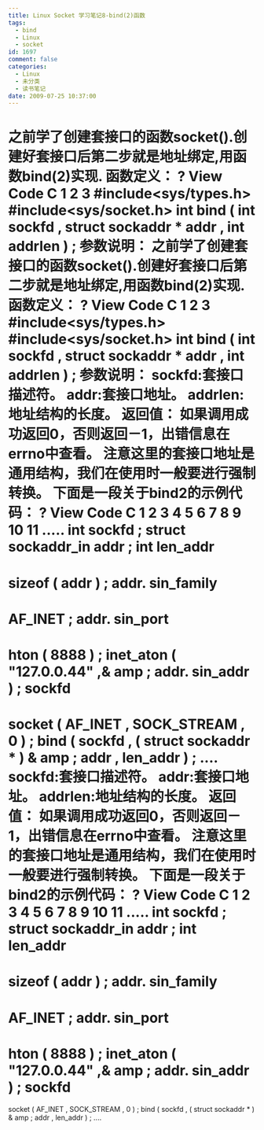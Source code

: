 ```yaml
---
title: Linux Socket 学习笔记8-bind(2)函数
tags:
  - bind
  - Linux
  - socket
id: 1697
comment: false
categories:
  - Linux
  - 未分类
  - 读书笔记
date: 2009-07-25 10:37:00
---
```


之前学了创建套接口的函数socket().创建好套接口后第二步就是地址绑定,用函数bind(2)实现.
函数定义：
?
View Code
C
1
2
3
#include<sys/types.h>
#include<sys/socket.h>
int
bind
(
int
sockfd
,
struct
sockaddr
*
addr
,
int
addrlen
)
;
参数说明：
之前学了创建套接口的函数socket().创建好套接口后第二步就是地址绑定,用函数bind(2)实现.
函数定义：
?
View Code
C
1
2
3
#include<sys/types.h>
#include<sys/socket.h>
int
bind
(
int
sockfd
,
struct
sockaddr
*
addr
,
int
addrlen
)
;
参数说明：
sockfd:套接口描述符。
addr:套接口地址。
addrlen:地址结构的长度。
返回值：
如果调用成功返回0，否则返回－1，出错信息在errno中查看。
注意这里的套接口地址是通用结构，我们在使用时一般要进行强制转换。
下面是一段关于bind2的示例代码：
?
View Code
C
1
2
3
4
5
6
7
8
9
10
11
.....
int
sockfd
;
struct
sockaddr_in addr
;
int
len_addr
=
sizeof
(
addr
)
;
addr.
sin_family
=
AF_INET
;
addr.
sin_port
=
hton
(
8888
)
;
inet_aton
(
"127.0.0.44"
,&
amp
;
addr.
sin_addr
)
;
sockfd
=
socket
(
AF_INET
,
SOCK_STREAM
,
0
)
;
bind
(
sockfd
,
(
struct
sockaddr
*
)
&
amp
;
addr
,
len_addr
)
;
....
sockfd:套接口描述符。
addr:套接口地址。
addrlen:地址结构的长度。
返回值：
如果调用成功返回0，否则返回－1，出错信息在errno中查看。
注意这里的套接口地址是通用结构，我们在使用时一般要进行强制转换。
下面是一段关于bind2的示例代码：
?
View Code
C
1
2
3
4
5
6
7
8
9
10
11
.....
int
sockfd
;
struct
sockaddr_in addr
;
int
len_addr
=
sizeof
(
addr
)
;
addr.
sin_family
=
AF_INET
;
addr.
sin_port
=
hton
(
8888
)
;
inet_aton
(
"127.0.0.44"
,&
amp
;
addr.
sin_addr
)
;
sockfd
=
socket
(
AF_INET
,
SOCK_STREAM
,
0
)
;
bind
(
sockfd
,
(
struct
sockaddr
*
)
&
amp
;
addr
,
len_addr
)
;
....